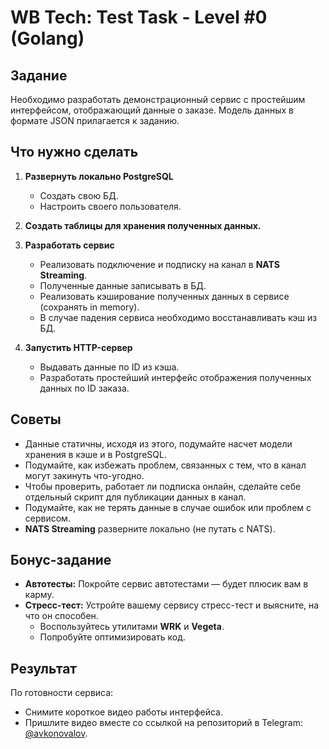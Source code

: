 # WB Tech: Test Task - Level #0 (Golang)

## Задание

Необходимо разработать демонстрационный сервис с простейшим интерфейсом, отображающий данные о заказе. Модель данных в формате JSON прилагается к заданию.

## Что нужно сделать

1. **Развернуть локально PostgreSQL**
    - Создать свою БД.
    - Настроить своего пользователя.

2. **Создать таблицы для хранения полученных данных.**

3. **Разработать сервис**
    - Реализовать подключение и подписку на канал в **NATS Streaming**.
    - Полученные данные записывать в БД.
    - Реализовать кэширование полученных данных в сервисе (сохранять in memory).
    - В случае падения сервиса необходимо восстанавливать кэш из БД.

4. **Запустить HTTP-сервер**
    - Выдавать данные по ID из кэша.
    - Разработать простейший интерфейс отображения полученных данных по ID заказа.

## Советы

- Данные статичны, исходя из этого, подумайте насчет модели хранения в кэше и в PostgreSQL.
- Подумайте, как избежать проблем, связанных с тем, что в канал могут закинуть что-угодно.
- Чтобы проверить, работает ли подписка онлайн, сделайте себе отдельный скрипт для публикации данных в канал.
- Подумайте, как не терять данные в случае ошибок или проблем с сервисом.
- **NATS Streaming** разверните локально (не путать с NATS).

## Бонус-задание

- **Автотесты:** Покройте сервис автотестами — будет плюсик вам в карму.
- **Стресс-тест:** Устройте вашему сервису стресс-тест и выясните, на что он способен.
    - Воспользуйтесь утилитами **WRK** и **Vegeta**.
    - Попробуйте оптимизировать код.

## Результат

По готовности сервиса:
- Снимите короткое видео работы интерфейса.
- Пришлите видео вместе со ссылкой на репозиторий в Telegram: [@avkonovalov](https://t.me/avkonovalov).
